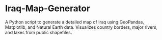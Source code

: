 # Iraq-Map-Generator
A Python script to generate a detailed map of Iraq using GeoPandas, Matplotlib, and Natural Earth data. Visualizes country borders, major rivers, and lakes from public shapefiles.
